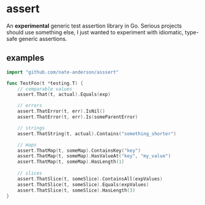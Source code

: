# assert

An __experimental__ generic test assertion library in Go. Serious projects should use something else, I just wanted to experiment with idiomatic, type-safe generic assertions.

## examples

```go
import "github.com/nate-anderson/asssert"

func TestFoo(t *testing.T) {
    // comparable values
    assert.That(t, actual).Equals(exp)

    // errors
    assert.ThatError(t, err).IsNil()
    assert.ThatError(t, err).Is(someParentError)

    // strings
    assert.ThatString(t, actual).Contains("something_shorter")

    // maps
    assert.ThatMap(t, someMap).ContainsKey("key")
    assert.ThatMap(t, someMap).HasValueAt("key", "my_value")
    assert.ThatMap(t, someMap).HasLength(1)
    
    // slices
    assert.ThatSlice(t, someSlice).ContainsAll(expValues)
    assert.ThatSlice(t, someSlice).Equals(expValues)
    assert.ThatSlice(t, someSlice).HasLength(3)
}
```
